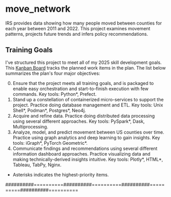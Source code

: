 # move_network

IRS provides data showing how many people moved between counties
for each year between 2011 and 2022. This project examines movement
patterns, projects future trends and infers policy recommendations.

## Training Goals

I've structured this project to meet all of my 2025 skill development
goals.  This [Kanban Board](https://github.com/users/sjoshuam/projects/3)
tracks the planned work items in the plan.  The list below summarizes
the plan's four major objectives:

0. Ensure that the project meets all training goals, and is packaged
to enable easy orchestration and start-to-finish execution with few
commands. Key tools: Python*, Prefect.
1. Stand up a constellation of containerized micro-services to support
the project. Practice doing database management and ETL. Key tools:
Unix Shell*, Podman*, Postgres*, Neo4j.
2. Acquire and refine data. Practice doing distributed data processing
using several different approaches.  Key tools: PySpark*, Dask, Multiprocessing.
3. Analyze, model, and predict movement between US counties over time.
Practice using graph analytics and deep learning to gain insights. Key
tools: iGraph*, PyTorch Geometric*.
4. Communicate findings and recommendations using several different
information dashboard approaches. Practice visualizing data and making
technically-derived insights intuitive.  Key tools:  Plotly*, HTML*,
Tableau, TabPy, Nginx.

* Asterisks indicates the highest-priority items.


##########==========##########==========##########==========##########==========
